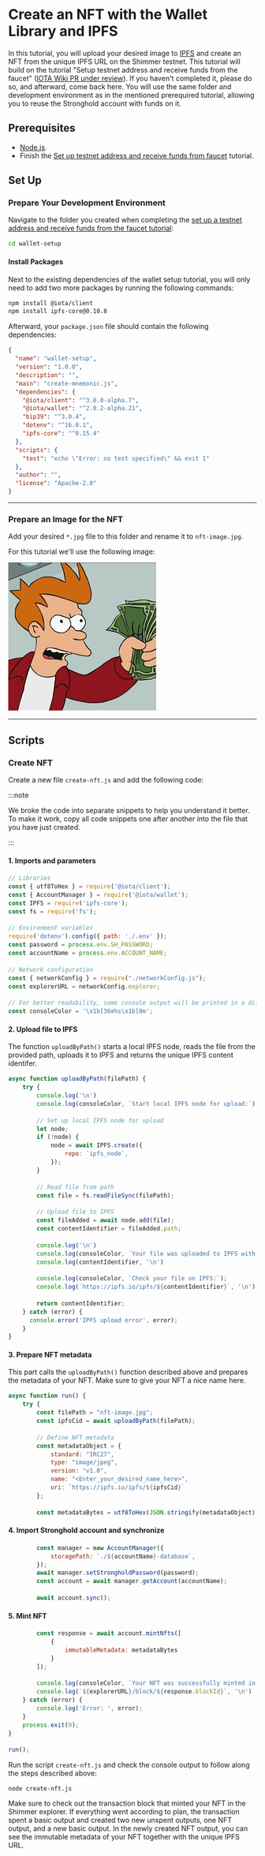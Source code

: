 # Create an NFT with the Wallet Library and IPFS

In this tutorial, you will upload your desired image to [IPFS](https://ipfs.tech/) and create an NFT from the unique IPFS URL on the Shimmer testnet. This tutorial will build on the tutorial "Setup testnet address and receive funds from the faucet" ([IOTA Wiki PR under review](https://wiki.iota.org/wallet-setup)). If you haven't completed it, please do so, and afterward, come back here. You will use the same folder and development environment as in the mentioned prerequired tutorial, allowing you to reuse the Stronghold account with funds on it.


## Prerequisites

- [Node.js](https://nodejs.org/en/).
- Finish the [Set up testnet address and receive funds from faucet](https://wiki.iota.org/wallet-setup) tutorial.

## Set Up

### Prepare Your Development Environment

Navigate to the folder you created when completing the [set up a testnet address and receive funds from the faucet tutorial](https://wiki.iota.org/wallet-setup):


```bash
cd wallet-setup
```

#### Install Packages

Next to the existing dependencies of the wallet setup tutorial, you will only need to add two more packages by running the following commands:


```bash
npm install @iota/client
npm install ipfs-core@0.10.8
```

Afterward, your `package.json` file should contain the following dependencies:

```json {6-12}
{
  "name": "wallet-setup",
  "version": "1.0.0",
  "description": "",
  "main": "create-mnemonic.js",
  "dependencies": {
    "@iota/client": "^3.0.0-alpha.7",
    "@iota/wallet": "^2.0.2-alpha.21",
    "bip39": "^3.0.4",
    "dotenv": "^16.0.1",
    "ipfs-core": "^0.15.4"
  },
  "scripts": {
    "test": "echo \"Error: no test specified\" && exit 1"
  },
  "author": "",
  "license": "Apache-2.0"
}
```


***

### Prepare an Image for the NFT

Add your desired `*.jpg` file to this folder and rename it to `nft-image.jpg`.

For this tutorial we'll use the following image:

![NFT Image](./images/nft-image.jpg)

***

## Scripts

### Create NFT

Create a new file `create-nft.js` and add the following code:

:::note

We broke the code into separate snippets to help you understand it better. To make it work, copy all code snippets one after another into the file that you have just created.

:::

#### 1. Imports and parameters

```javascript
// Libraries
const { utf8ToHex } = require('@iota/client');
const { AccountManager } = require('@iota/wallet');
const IPFS = require('ipfs-core');
const fs = require('fs');

// Environment variables
require('dotenv').config({ path: './.env' });
const password = process.env.SH_PASSWORD;
const accountName = process.env.ACCOUNT_NAME;

// Network configuration
const { networkConfig } = require("./networkConfig.js");
const explorerURL = networkConfig.explorer;

// For better readability, some console output will be printed in a different color
const consoleColor = '\x1b[36m%s\x1b[0m';
```

#### 2. Upload file to IPFS

The function `uploadByPath()` starts a local IPFS node, reads the file from the provided path, uploads it to IPFS and returns the unique IPFS content identifer.

```javascript
async function uploadByPath(filePath) {
    try {
        console.log('\n')
        console.log(consoleColor, `Start local IPFS node for upload:`);
    
        // Set up local IPFS node for upload
        let node;
        if (!node) {
            node = await IPFS.create({
                repo: `ipfs_node`,
            }); 
        }
    
        // Read file from path
        const file = fs.readFileSync(filePath);
    
        // Upload file to IPFS
        const fileAdded = await node.add(file);
        const contentIdentifier = fileAdded.path;
    
        console.log('\n')
        console.log(consoleColor, `Your file was uploaded to IPFS with the following Content Identifier (CID):`);
        console.log(contentIdentifier, '\n')
    
        console.log(consoleColor, `Check your file on IPFS:`);
        console.log(`https://ipfs.io/ipfs/${contentIdentifier}`, '\n')
    
        return contentIdentifier;
    } catch (error) {
      console.error('IPFS upload error', error);
    }
}
```

#### 3. Prepare NFT metadata

This part calls the `uploadByPath()` function described above and prepares the metadata of your NFT. Make sure to give your NFT a nice name here.

```javascript
async function run() {
    try {
        const filePath = "nft-image.jpg";
        const ipfsCid = await uploadByPath(filePath);

        // Define NFT metadata
        const metadataObject = {
            standard: "IRC27",
            type: "image/jpeg",
            version: "v1.0",
            name: "<Enter_your_desired_name_here>",
            uri: `https://ipfs.io/ipfs/${ipfsCid}`
        };

        const metadataBytes = utf8ToHex(JSON.stringify(metadataObject));
```

#### 4. Import Stronghold account and synchronize

```javascript
        const manager = new AccountManager({
            storagePath: `./${accountName}-database`,
        });
        await manager.setStrongholdPassword(password);
        const account = await manager.getAccount(accountName);
        
        await account.sync();
```

#### 5. Mint NFT

```javascript
        const response = await account.mintNfts([
            {
                immutableMetadata: metadataBytes
            }
        ]);

        console.log(consoleColor, `Your NFT was successfully minted in this block:`);
        console.log(`${explorerURL}/block/${response.blockId}`, '\n')
    } catch (error) {
        console.log('Error: ', error);
    }
    process.exit(0);
}

run();
```

Run the script `create-nft.js` and check the console output to follow along the steps described above:

```
node create-nft.js
```

Make sure to check out the transaction block that minted your NFT in the Shimmer explorer. If everything went according to plan, the transaction spent a basic output and created two new unspent outputs, one NFT output, and a new basic output. In the newly created NFT output, you can see the immutable metadata of your NFT together with the unique IPFS URL.

